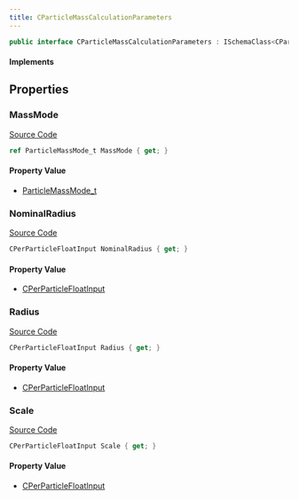 ```yaml
---
title: CParticleMassCalculationParameters
---
```


```csharp
public interface CParticleMassCalculationParameters : ISchemaClass<CParticleMassCalculationParameters>, ISchemaField, ISchemaClass, INativeHandle
```

#### Implements

## Properties

### MassMode

[Source Code](https://github.com/swiftly-solution/swiftlys2/blob/beta/managed/src/SwiftlyS2.Generated/Schemas/Interfaces/CParticleMassCalculationParameters.cs#L16)

```csharp
ref ParticleMassMode_t MassMode { get; }
```

#### Property Value

- [ParticleMassMode_t](/docs/api/shared/schemadefinitions/particlemassmode_t)

### NominalRadius

[Source Code](https://github.com/swiftly-solution/swiftlys2/blob/beta/managed/src/SwiftlyS2.Generated/Schemas/Interfaces/CParticleMassCalculationParameters.cs#L20)

```csharp
CPerParticleFloatInput NominalRadius { get; }
```

#### Property Value

- [CPerParticleFloatInput](/docs/api/shared/schemadefinitions/cperparticlefloatinput)

### Radius

[Source Code](https://github.com/swiftly-solution/swiftlys2/blob/beta/managed/src/SwiftlyS2.Generated/Schemas/Interfaces/CParticleMassCalculationParameters.cs#L18)

```csharp
CPerParticleFloatInput Radius { get; }
```

#### Property Value

- [CPerParticleFloatInput](/docs/api/shared/schemadefinitions/cperparticlefloatinput)

### Scale

[Source Code](https://github.com/swiftly-solution/swiftlys2/blob/beta/managed/src/SwiftlyS2.Generated/Schemas/Interfaces/CParticleMassCalculationParameters.cs#L22)

```csharp
CPerParticleFloatInput Scale { get; }
```

#### Property Value

- [CPerParticleFloatInput](/docs/api/shared/schemadefinitions/cperparticlefloatinput)

